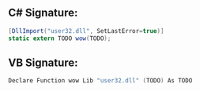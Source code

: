 
## C# Signature:
```cs
[DllImport("user32.dll", SetLastError=true)]
static extern TODO wow(TODO);
```

## VB Signature:
```cs
Declare Function wow Lib "user32.dll" (TODO) As TODO
```

